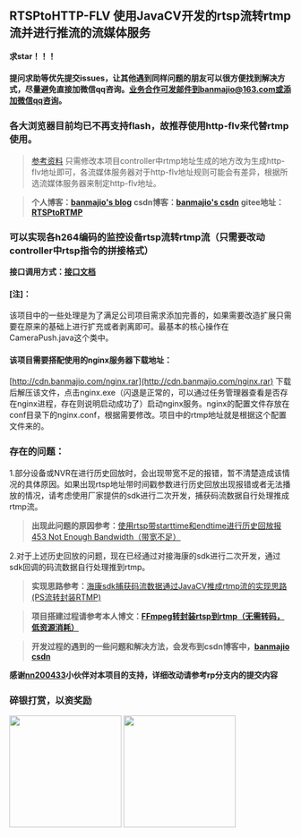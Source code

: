 ## RTSPtoHTTP-FLV 使用JavaCV开发的rtsp流转rtmp流并进行推流的流媒体服务

**求star！！！**

#### 提问求助等优先提交issues，让其他遇到同样问题的朋友可以很方便找到解决方式，尽量避免直接加微信qq咨询。业务合作可发邮件到banmajio@163.com或添加微信qq咨询。

### 各大浏览器目前均已不再支持flash，故推荐使用http-flv来代替rtmp使用。
>[参考资料](https://blog.csdn.net/weixin_40777510/article/details/106693408)
>只需修改本项目controller中rtmp地址生成的地方改为生成http-flv地址即可，各流媒体服务器对于http-flv地址规则可能会有差异，根据所选流媒体服务器来制定http-flv地址。

>**个人博客：[banmajio's blog](https://www.banmajio.com/)**
>**csdn博客：[banmajio's csdn](https://blog.csdn.net/weixin_40777510)**
>**gitee地址：[RTSPtoRTMP](https://gitee.com/banmajio/RTSPtoRTMP)**

### 可以实现各h264编码的监控设备rtsp流转rtmp流（只需要改动controller中rtsp指令的拼接格式）

**接口调用方式：[接口文档](https://github.com/banmajio/RTSPtoRTMP/wiki/%E6%8E%A5%E5%8F%A3%E6%96%87%E6%A1%A3)**

#### [注]：
该项目中的一些处理是为了满足公司项目需求添加完善的，如果需要改造扩展只需要在原来的基础上进行扩充或者剥离即可。最基本的核心操作在CameraPush.java这个类中。

#### 该项目需要搭配使用的nginx服务器下载地址：
[http://cdn.banmajio.com/nginx.rar](http://cdn.banmajio.com/nginx.rar)
下载后解压该文件，点击nginx.exe（闪退是正常的，可以通过任务管理器查看是否存在nginx进程，存在则说明启动成功了）启动nginx服务。nginx的配置文件存放在conf目录下的nginx.conf，根据需要修改。项目中的rtmp地址就是根据这个配置文件来的。

### 存在的问题：
1.部分设备或NVR在进行历史回放时，会出现带宽不足的报错，暂不清楚造成该情况的具体原因。如果出现rtsp地址带时间戳参数进行历史回放出现报错或者无法播放的情况，请考虑使用厂家提供的sdk进行二次开发，捕获码流数据自行处理推成rtmp流。
>**出现此问题的原因参考：**[使用rtsp带starttime和endtime进行历史回放报453 Not Enough Bandwidth（带宽不足）](https://blog.csdn.net/weixin_40777510/article/details/106802234) 

2.对于上述历史回放的问题，现在已经通过对接海康的sdk进行二次开发，通过sdk回调的码流数据自行处理推到rtmp。
>**实现思路参考：**[海康sdk捕获码流数据通过JavaCV推成rtmp流的实现思路(PS流转封装RTMP)](https://blog.csdn.net/weixin_40777510/article/details/105840823)

>**项目搭建过程请参考本人博文：[FFmpeg转封装rtsp到rtmp（无需转码，低资源消耗）](https://www.banmajio.com/post/638986b0.html#more)**

>**开发过程的遇到的一些问题和解决方法，会发布到csdn博客中，[banmajio csdn](https://blog.csdn.net/weixin_40777510)**

**感谢[nn200433](https://github.com/nn200433)小伙伴对本项目的支持，详细改动请参考rp分支内的提交内容**

### 碎银打赏，以资奖励
<img src="https://images.gitee.com/uploads/images/2020/0421/174552_a862b4ed_5186477.jpeg" width="200px" />

<img src="https://images.gitee.com/uploads/images/2020/0421/174726_cb99c1d6_5186477.jpeg" width="200px" />
